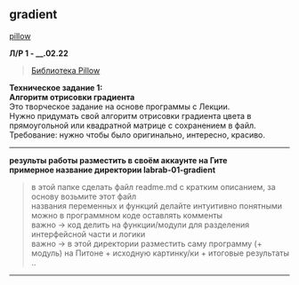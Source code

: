 ## gradient  

[pillow](https://pillow.readthedocs.io/en/stable/handbook/tutorial.html)  

**Л/Р 1 - __.02.22**  

> [Библиотека Pillow](https://github.com/python-pillow/Pillow/)  

__Техническое задание 1:__  
**Алгоритм отрисовки градиента**  
Это творческое задание на основе программы с Лекции.  
Нужно придумать свой алгоритм отрисовки градиента цвета в прямоугольной или квадратной матрице с сохранением в файл.  
Требование: нужно чтобы было оригинально, интересно, красиво.  

---  

**результы работы разместить в своём аккаунте на Гите**  
**примерное название директории labrab-01-gradient**  

> в этой папке сделать файл readme.md с кратким описанием, за основу возьмите этот файл  
> названия переменных и функций делайте интуитивно понятными  
> можно в программном коде оставлять комменты  
> важно -> код делить на функции/модули для разделения интерфейсной части и логики  
> важно -> в этой директории разместить саму программу (+ модуль) на Питоне + исходную картинку/ки + итоговые результаты  
> ..

---  
